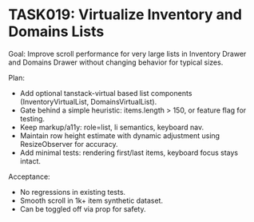 # TASK019: Virtualize Inventory and Domains Lists

Goal: Improve scroll performance for very large lists in Inventory Drawer and Domains Drawer without changing behavior for typical sizes.

Plan:

- Add optional tanstack-virtual based list components (InventoryVirtualList, DomainsVirtualList).
- Gate behind a simple heuristic: items.length > 150, or feature flag for testing.
- Keep markup/a11y: role=list, li semantics, keyboard nav.
- Maintain row height estimate with dynamic adjustment using ResizeObserver for accuracy.
- Add minimal tests: rendering first/last items, keyboard focus stays intact.

Acceptance:

- No regressions in existing tests.
- Smooth scroll in 1k+ item synthetic dataset.
- Can be toggled off via prop for safety.
